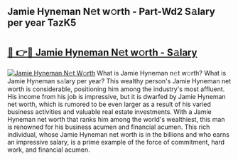 ## Jamie Hyneman N𝚎t w𝚘rth - Part-Wd2 S𝚊lary per year TazK5

# <h2><a href="http://gc0t9q.nevu.top/?p=Jamie+Hyneman">🔗 👉🔴 Jamie Hyneman N𝚎t w𝚘rth - S𝚊lary</a></h2>

[![Jamie Hyneman N𝚎t W𝚘rth](https://i.imgur.com/Oavwk0R.jpeg)](http://gc0t9q.nevu.top/?p=Jamie+Hyneman)
What is Jamie Hyneman n𝚎t w𝚘rth? What is Jamie Hyneman s𝚊lary per year?
This wealthy person's Jamie Hyneman net worth is considerable, positioning him among the industry's most affluent. His income from his job is impressive, but it is dwarfed by Jamie Hyneman net worth, which is rumored to be even larger as a result of his varied business activities and valuable real estate investments. With a Jamie Hyneman net worth that ranks him among the world's wealthiest, this man is renowned for his business acumen and financial acumen. This rich individual, whose Jamie Hyneman net worth is in the billions and who earns an impressive salary, is a prime example of the force of commitment, hard work, and financial acumen.
